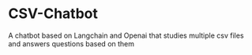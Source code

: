 # CSV-Chatbot
A chatbot based on Langchain and Openai that studies multiple csv files and answers questions based on them
